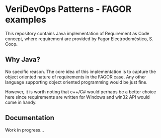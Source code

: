 # VeriDevOps Patterns - FAGOR examples

This repository contains Java implementation of Requirement as Code concept, where requirement are provided by Fagor Electrodoméstico, S. Coop.

## Why Java?

No specific reason. The core idea of this implementation is to capture the object oriented nature of requirements in the FAGOR case. Any other language supporting object oriented programming would be just fine.

However, it is worth noting that c++/C# would perhaps be a better choice here since requirements are written for Windows and win32 API would come in handy.

## Documentation

Work in progress...